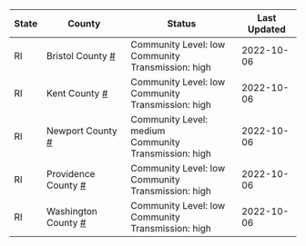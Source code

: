 State | County | Status | Last Updated
--- | --- | --- | --- 
RI | Bristol County <a href="#bristol_county">#</a> | <a name="bristol_county"></a>Community Level: low<br/>Community Transmission: high | 2022-10-06
RI | Kent County <a href="#kent_county">#</a> | <a name="kent_county"></a>Community Level: low<br/>Community Transmission: high | 2022-10-06
RI | Newport County <a href="#newport_county">#</a> | <a name="newport_county"></a>Community Level: medium<br/>Community Transmission: high | 2022-10-06
RI | Providence County <a href="#providence_county">#</a> | <a name="providence_county"></a>Community Level: low<br/>Community Transmission: high | 2022-10-06
RI | Washington County <a href="#washington_county">#</a> | <a name="washington_county"></a>Community Level: low<br/>Community Transmission: high | 2022-10-06
